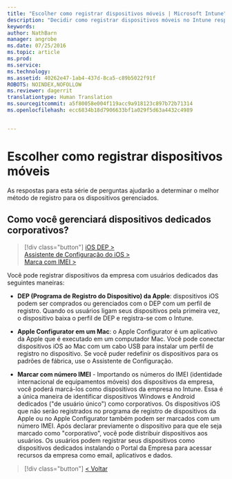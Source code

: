 ```yaml
---
title: "Escolher como registrar dispositivos móveis | Microsoft Intune"
description: "Decidir como registrar dispositivos móveis no Intune respondendo algumas perguntas simples"
keywords: 
author: NathBarn
manager: angrobe
ms.date: 07/25/2016
ms.topic: article
ms.prod: 
ms.service: 
ms.technology: 
ms.assetid: 40262e47-1ab4-437d-8ca5-c89b5022f91f
ROBOTS: NOINDEX,NOFOLLOW
ms.reviewer: dagerrit
translationtype: Human Translation
ms.sourcegitcommit: a5f80058e004f119acc9a918123c897b72b71314
ms.openlocfilehash: ecc6834b18d7906633bf1a029f5d63a4432c4989


---
```

# Escolher como registrar dispositivos móveis

As respostas para esta série de perguntas ajudarão a determinar o melhor método de registro para os dispositivos gerenciados.

## **Como você gerenciará dispositivos dedicados corporativos?**

  > [!div class="button"]
[iOS DEP >](/intune/deploy-use/ios-device-enrollment-program-in-microsoft-intune)<br>[Assistente de Configuração do iOS >](/intune/deploy-use/ios-setup-assistant-enrollment-in-microsoft-intune)<br>[Marca com IMEI >](/intune/deploy-use/specify-corporate-owned-devices-with-international-mobile-equipment-identity-imei-numbers)

  Você pode registrar dispositivos da empresa com usuários dedicados das seguintes maneiras:

  - **DEP (Programa de Registro do Dispositivo) da Apple**: dispositivos iOS podem ser comprados ou gerenciados com o DEP com um perfil de registro. Quando os usuários ligam seus dispositivos pela primeira vez, o dispositivo baixa o perfil de DEP e registra-se com o Intune.

  - **Apple Configurator em um Mac**: o Apple Configurator é um aplicativo da Apple que é executado em um computador Mac. Você pode conectar dispositivos iOS ao Mac com um cabo USB para instalar um perfil de registro no dispositivo. Se você puder redefinir os dispositivos para os padrões de fábrica, use o Assistente de Configuração.

  - **Marcar com número IMEI** - Importando os números do IMEI (identidade internacional de equipamentos móveis) dos dispositivos da empresa, você poderá marcá-los como dispositivos da empresa no Intune. Essa é a única maneira de identificar dispositivos Windows e Android dedicados ("de usuário único") como corporativos. Os dispositivos iOS que não serão registrados no programa de registro de dispositivos da Apple ou no Apple Configurator também podem ser marcados com um número IMEI. Após declarar previamente o dispositivo para que ele seja marcado como "corporativo", você pode distribuir dispositivos aos usuários. Os usuários podem registrar seus dispositivos como dispositivos dedicados instalando o Portal da Empresa para acessar recursos da empresa como email, aplicativos e dados.

  > [!div class="button"]
  [< Voltar](choose-how-to-enroll-devices3.md)



<!--HONumber=Aug16_HO5-->


